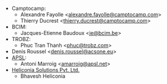 - Camptocamp:
  - Alexandre Fayolle \<<alexandre.fayolle@camptocamp.com>\>
  - Thierry Ducrest \<<thierry.ducrest@camptocamp.com>\>
- BCIM:
  - Jacques-Etienne Baudoux \<<je@bcim.be>\>
- TROBZ:
  - Phuc Tran Thanh \<<phuc@trobz.com>\>
- Denis Roussel \<<denis.roussel@acsone.eu>\>
- [APSL](https://apsl.tech):
  - Antoni Marroig  \<<amarroig@apsl.net>\>
- [Heliconia Solutions Pvt. Ltd.](https://www.heliconia.io)
  - Bhavesh Heliconia

